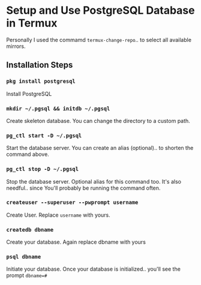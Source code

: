 # Setup and Use PostgreSQL Database in Termux

Personally I used the commamd `termux-change-repo`.. to select all available mirrors.

## Installation Steps

### `pkg install postgresql`

Install PostgreSQL

### `mkdir ~/.pgsql && initdb ~/.pgsql`

Create skeleton database.
You can change the directory to a custom path.

### `pg_ctl start -D ~/.pgsql`

Start the database server.
You can create an alias (optional).. to shorten the command above.

### `pg_ctl stop -D ~/.pgsql`

Stop the database server.
Optional alias for this command too.
It's also needful.. since You'll probably be running the command often.

### `createuser --superuser --pwprompt username`

Create User.
Replace `username` with yours.

### `createdb dbname`

Create your database.
Again replace dbname with yours

### `psql dbname`

Initiate your database.
Once your database is initialized.. you'll see the prompt `dbname=#`

